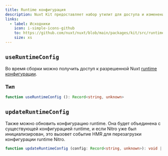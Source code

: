 ```yaml
---
title: Runtime конфигурация
description: Nuxt Kit предоставляет набор утилит для доступа и изменения конфигурации runtime Nuxt.
links:
  - label: Исходники
    icon: i-simple-icons-github
    to: https://github.com/nuxt/nuxt/blob/main/packages/kit/src/runtime-config.ts
    size: xs
---
```


## `useRuntimeConfig`

Во время сборки можно получить доступ к разрешенной Nuxt [runtime конфигурации](/docs/guide/going-further/runtime-config).

### Тип

```ts
function useRuntimeConfig (): Record<string, unknown>
```

## `updateRuntimeConfig`

Также можно обновить конфигурацию runtime. Она будет объединена с существующей конфигурацией runtime, и если Nitro уже был инициализирован, это вызовет событие HMR для перезагрузки конфигурации runtime Nitro.

```ts
function updateRuntimeConfig (config: Record<string, unknown>): void | Promise<void>
```
